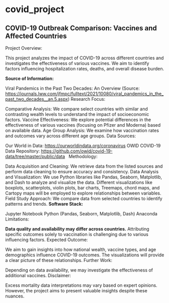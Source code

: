 # covid_project
## COVID-19 Outbreak Comparison: Vaccines and Affected Countries
Project Overview:

This project analyzes the impact of COVID-19 across different countries and investigates the effectiveness of various vaccines. We aim to identify factors influencing hospitalization rates, deaths, and overall disease burden.

**Source of Information:**

Viral Pandemics in the Past Two Decades: An Overview (Source: https://journals.lww.com/jfmpc/fulltext/2021/10080/viral_pandemics_in_the_past_two_decades__an.5.aspx)
Research Focus:

Comparative Analysis: We compare select countries with similar and contrasting wealth levels to understand the impact of socioeconomic factors.
Vaccine Effectiveness: We explore potential differences in the effectiveness of various vaccines (focusing on Pfizer and Moderna) based on available data.
Age Group Analysis: We examine how vaccination rates and outcomes vary across different age groups.
Data Sources:

Our World in Data: https://ourworldindata.org/coronavirus
OWID COVID-19 Data Repository: https://github.com/owid/covid-19-data/tree/master/public/data   
Methodology:

Data Acquisition and Cleaning: We retrieve data from the listed sources and perform data cleaning to ensure accuracy and consistency.
Data Analysis and Visualization: We use Python libraries like Pandas, Seaborn, Matplotlib, and Dash to analyze and visualize the data. Different visualizations like boxplots, scatterplots, violin plots, bar charts, Treemaps, chord maps, and Cartopy maps will be employed to explore relationships between variables.
Field Study Approach: We compare data from selected countries to identify patterns and trends.
**Software Stack:**

Jupyter Notebook
Python (Pandas, Seaborn, Matplotlib, Dash)
Anaconda
Limitations:

**Data quality and availability may differ across countries.**
Attributing specific outcomes solely to vaccination is challenging due to various influencing factors.
Expected Outcome:

We aim to gain insights into how national wealth, vaccine types, and age demographics influence COVID-19 outcomes.
The visualizations will provide a clear picture of these relationships.
Further Work:

Depending on data availability, we may investigate the effectiveness of additional vaccines.
Disclaimer:

Excess mortality data interpretations may vary based on expert opinions. However, the project aims to present valuable insights despite these nuances.
